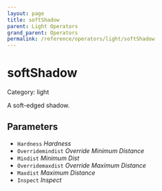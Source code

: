 ```yaml
---
layout: page
title: softShadow
parent: Light Operators
grand_parent: Operators
permalink: /reference/operators/light/softShadow
---
```


# softShadow

Category: light



A soft-edged shadow.

## Parameters

* `Hardness` *Hardness*
* `Overridemindist` *Override Minimum Distance*
* `Mindist` *Minimum Dist*
* `Overridemaxdist` *Override Maximum Distance*
* `Maxdist` *Maximum Distance*
* `Inspect` *Inspect*